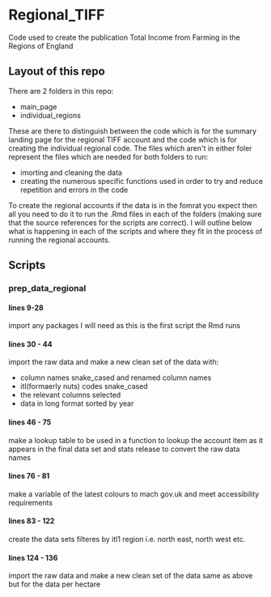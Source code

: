 # Regional_TIFF
Code used to create the publication Total Income from Farming in the Regions of England 

## Layout of this repo
There are 2 folders in this repo:

* main_page
* individual_regions

These are there to distinguish between the code which is for the summary landing page for the regional TIFF account and the code which is for creating the individual regional code. The files which aren't in either foler represent the files which are needed for both folders to run: 

* imorting and cleaning the data
* creating the numerous specific functions used in order to try and reduce repetition and errors in the code

To create the regional accounts if the data is in the fomrat you expect then all you need to do it to run the .Rmd files in each of the folders (making sure that the source references for the scripts are correct). I will outline below what is happening in each of the scripts and where they fit in the process of running the regional accounts.

## Scripts
### prep_data_regional
#### lines 9-28
import any packages I will need as this is the first script the Rmd runs

#### lines 30 - 44
import the raw data and make a new clean set of the data with:

* column names snake_cased and renamed column names
* itl(formaerly nuts) codes snake_cased
* the relevant columns selected
* data in long format sorted by year

#### lines 46 - 75
make a lookup table to be used in a function to lookup the account item as it appears in the final data set and stats release to convert the raw data names

#### lines 76 - 81
make a variable of the latest colours to mach gov.uk and meet accessibility requirements

#### lines 83 - 122
create the data sets filteres by itl1 region i.e. north east, north west etc.

#### lines 124 - 136
import the raw data and make a new clean set of the data same as above but for the data per hectare
